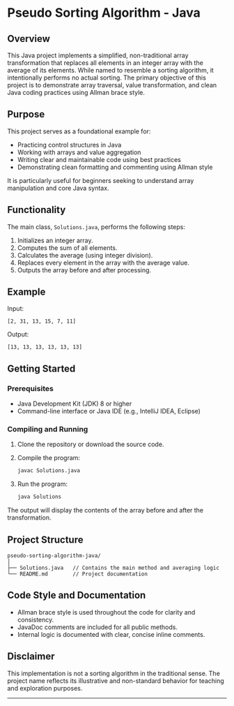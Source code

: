 # Pseudo Sorting Algorithm - Java

## Overview

This Java project implements a simplified, non-traditional array transformation that replaces all elements in an integer array with the average of its elements. While named to resemble a sorting algorithm, it intentionally performs no actual sorting. The primary objective of this project is to demonstrate array traversal, value transformation, and clean Java coding practices using Allman brace style.

## Purpose

This project serves as a foundational example for:

- Practicing control structures in Java
- Working with arrays and value aggregation
- Writing clear and maintainable code using best practices
- Demonstrating clean formatting and commenting using Allman style

It is particularly useful for beginners seeking to understand array manipulation and core Java syntax.

## Functionality

The main class, `Solutions.java`, performs the following steps:

1. Initializes an integer array.
2. Computes the sum of all elements.
3. Calculates the average (using integer division).
4. Replaces every element in the array with the average value.
5. Outputs the array before and after processing.

## Example

Input:
```
[2, 31, 13, 15, 7, 11]
```

Output:
```
[13, 13, 13, 13, 13, 13]
```

## Getting Started

### Prerequisites

- Java Development Kit (JDK) 8 or higher
- Command-line interface or Java IDE (e.g., IntelliJ IDEA, Eclipse)

### Compiling and Running

1. Clone the repository or download the source code.

2. Compile the program:
   ```bash
   javac Solutions.java
   ```

3. Run the program:
   ```bash
   java Solutions
   ```

The output will display the contents of the array before and after the transformation.

## Project Structure

```
pseudo-sorting-algorithm-java/
│
├── Solutions.java   // Contains the main method and averaging logic
└── README.md        // Project documentation
```

## Code Style and Documentation

- Allman brace style is used throughout the code for clarity and consistency.
- JavaDoc comments are included for all public methods.
- Internal logic is documented with clear, concise inline comments.

## Disclaimer

This implementation is not a sorting algorithm in the traditional sense. The project name reflects its illustrative and non-standard behavior for teaching and exploration purposes.

---
